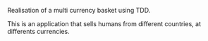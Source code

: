 Realisation of a multi currency basket using TDD.

This is an application that sells humans from different countries, at differents currencies.

